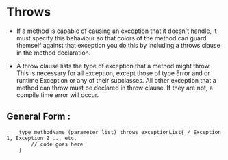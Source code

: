 # Throws

- If a method is capable of causing an exception that it doesn't handle, it must specify this behaviour so that colors of the method can guard themself against that exception you do this by including a throws clause in the method declaration.

-  A throw clause lists the type of exception that a method might throw. This is necessary for all exception, except those of type Error and or runtime Exception or any of their subclasses. All other exception that a method can throw must be declared in throw clause. If they are not, a compile time error will occur.

## General Form :

        type methodName (parameter list) throws exceptionList{ / Exception 1, Exception 2 ... etc.
            // code goes here
        }

